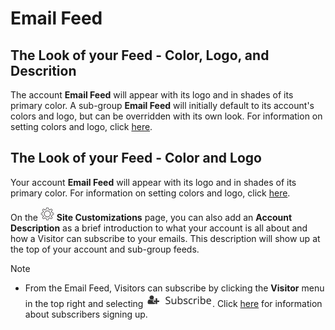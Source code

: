 # Email Feed

<span id="gv-4feed-3feedtheme"></span>

<span class="sub g4s">
  
## The Look of your Feed - Color, Logo, and Descrition

The account **Email Feed** will appear with its logo and in shades of its primary
color.  A sub-group **Email Feed** will initially default to its account's colors and logo, but can be overridden with its own look.
For information on setting colors and logo, click [here](/3-send/4-sendSettings.md?[LINK-QARGS-DOC]#gv-2members-4sendsettings-theme-colors).

</span> <!-- sub g4s -->

<span class="free">
  
## The Look of your Feed - Color and Logo

Your account **Email Feed** will appear with its logo and in shades of its primary
color.  For information on setting colors and logo, click [here](/3-send/4-sendSettings.md?[LINK-QARGS-DOC]#gv-2members-4sendsettings-theme-colors).

</span> <!-- free -->

<span class="sub g4s">

On the <img src="/docimages/transparent-gear-icon.png" height="22"> **Site Customizations** page, you can also add an **Account Description** as a brief introduction to what your account is all about and how a Visitor can subscribe to your emails.  This description will show up at the top of your account and sub-group feeds.  

Note

* From the Email Feed, Visitors can subscribe by clicking the **Visitor** menu in the top right and selecting <img src="/docimages/visitor-menu-subscribe.png" height="22">.  Click [here](/2-members/1_4-membersAdd.md?[LINK-QARGS-DOC]#gv-2members-14membersAdd) for information about subscribers signing up.

</span> <!-- sub g4s -->
